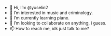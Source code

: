 - 👋 Hi, I’m @yoselin2
- 👀 I’m interested in music and criminology.
- 🌱 I’m currently learning piano.
- 💞️ I’m looking to collaborate on anything, i guess.
- 📫 How to reach me, idk just talk to me?

<!---
yoselin2/yoselin2 is a ✨ special ✨ repository because its `README.md` (this file) appears on your GitHub profile.
You can click the Preview link to take a look at your changes.
--->
